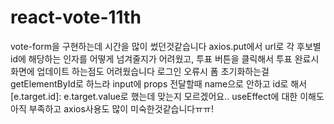 # react-vote-11th
vote-form을 구현하는데 시간을 많이 썼던것같습니다
axios.put에서 url로 각 후보별 id에 해당하는 인자를 어떻게 넘겨줄지가 어려웠고, 투표 버튼을 클릭해서 투표 완료시 화면에 업데이트 하는점도 어려웠습니다 로그인 오류시 폼 초기화하는걸 getElementById로 하느라 input에 props 전달할때 name으로 안하고 id로 해서 [e.target.id]: e.target.value로 했는데 맞는지 모르겠어요.. 
useEffect에 대한 이해도 아직 부족하고 axios사용도 많이 미숙한것같습니다ㅠㅠ!
